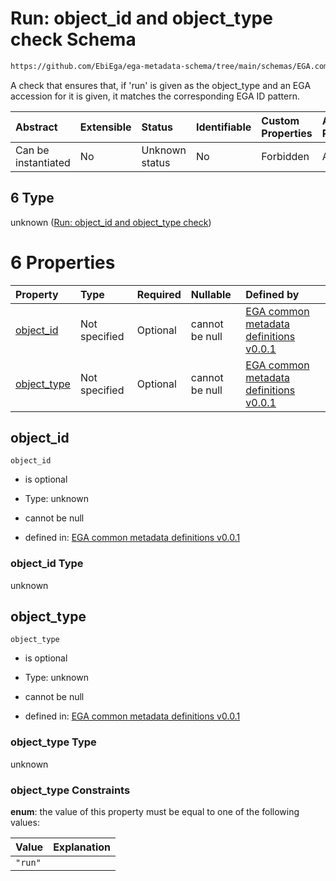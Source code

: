 # Run: object_id and object_type check Schema

```txt
https://github.com/EbiEga/ega-metadata-schema/tree/main/schemas/EGA.common-definitions.json#/definitions/object-id-and-object-type-check/anyOf/6
```

A check that ensures that, if 'run' is given as the object_type and an EGA accession for it is given, it matches the corresponding EGA ID pattern.

| Abstract            | Extensible | Status         | Identifiable | Custom Properties | Additional Properties | Access Restrictions | Defined In                                                                                |
| :------------------ | :--------- | :------------- | :----------- | :---------------- | :-------------------- | :------------------ | :---------------------------------------------------------------------------------------- |
| Can be instantiated | No         | Unknown status | No           | Forbidden         | Allowed               | none                | [EGA.common-definitions.json*](../out/EGA.common-definitions.json "open original schema") |

## 6 Type

unknown ([Run: object_id and object_type check](ega-2-definitions-check-that-the-object_ids-accession-pattern-and-object_type-match-anyof-run-object_id-and-object_type-check.md))

# 6 Properties

| Property                    | Type          | Required | Nullable       | Defined by                                                                                                                                                                                                                                                                                                                                                                  |
| :-------------------------- | :------------ | :------- | :------------- | :-------------------------------------------------------------------------------------------------------------------------------------------------------------------------------------------------------------------------------------------------------------------------------------------------------------------------------------------------------------------------- |
| [object_id](#object_id)     | Not specified | Optional | cannot be null | [EGA common metadata definitions v0.0.1](ega-2-definitions-check-that-the-object_ids-accession-pattern-and-object_type-match-anyof-run-object_id-and-object_type-check-properties-object_id.md "https://github.com/EbiEga/ega-metadata-schema/tree/main/schemas/EGA.common-definitions.json#/definitions/object-id-and-object-type-check/anyOf/6/properties/object_id")     |
| [object_type](#object_type) | Not specified | Optional | cannot be null | [EGA common metadata definitions v0.0.1](ega-2-definitions-check-that-the-object_ids-accession-pattern-and-object_type-match-anyof-run-object_id-and-object_type-check-properties-object_type.md "https://github.com/EbiEga/ega-metadata-schema/tree/main/schemas/EGA.common-definitions.json#/definitions/object-id-and-object-type-check/anyOf/6/properties/object_type") |

## object_id



`object_id`

*   is optional

*   Type: unknown

*   cannot be null

*   defined in: [EGA common metadata definitions v0.0.1](ega-2-definitions-check-that-the-object_ids-accession-pattern-and-object_type-match-anyof-run-object_id-and-object_type-check-properties-object_id.md "https://github.com/EbiEga/ega-metadata-schema/tree/main/schemas/EGA.common-definitions.json#/definitions/object-id-and-object-type-check/anyOf/6/properties/object_id")

### object_id Type

unknown

## object_type



`object_type`

*   is optional

*   Type: unknown

*   cannot be null

*   defined in: [EGA common metadata definitions v0.0.1](ega-2-definitions-check-that-the-object_ids-accession-pattern-and-object_type-match-anyof-run-object_id-and-object_type-check-properties-object_type.md "https://github.com/EbiEga/ega-metadata-schema/tree/main/schemas/EGA.common-definitions.json#/definitions/object-id-and-object-type-check/anyOf/6/properties/object_type")

### object_type Type

unknown

### object_type Constraints

**enum**: the value of this property must be equal to one of the following values:

| Value   | Explanation |
| :------ | :---------- |
| `"run"` |             |
